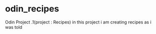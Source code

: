 # odin_recipes
Odin Project .1(project : Recipes)
 in this project i am creating recipes as i was told
